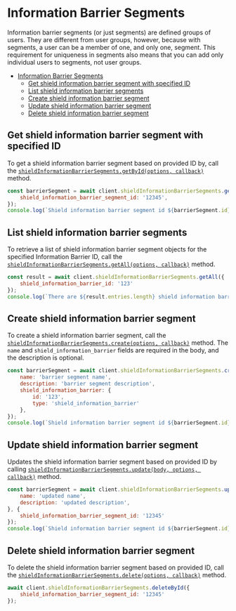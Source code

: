 # Information Barrier Segments

Information barrier segments (or just segments) are defined groups of users. They are different from user groups, however, because with segments, a user can be a member of one, and only one, segment.
This requirement for uniqueness in segments also means that you can add only individual users to segments, not user groups.

<!-- TODO autogenerate description -->

<!-- START doctoc generated TOC please keep comment here to allow auto update -->
<!-- DON'T EDIT THIS SECTION, INSTEAD RE-RUN doctoc TO UPDATE -->

- [Information Barrier Segments](#information-barrier-segments)
	- [Get shield information barrier segment with specified ID](#get-shield-information-barrier-segment-with-specified-id)
	- [List shield information barrier segments](#list-shield-information-barrier-segments)
	- [Create shield information barrier segment](#create-shield-information-barrier-segment)
	- [Update shield information barrier segment](#update-shield-information-barrier-segment)
	- [Delete shield information barrier segment](#delete-shield-information-barrier-segment)

<!-- END doctoc generated TOC please keep comment here to allow auto update -->

<!-- TODO autogenerate -->

## Get shield information barrier segment with specified ID

To get a shield information barrier segment based on provided ID by, call the [`shieldInformationBarrierSegments.getById(options, callback)`](http://opensource.box.com/box-node-sdk/jsdoc/ShieldInformationBarrierSegmentsManager.html#getById)
method.

<!-- sample get_shield_information_barrier_segments_id -->

```js
const barrierSegment = await client.shieldInformationBarrierSegments.getById({
	shield_information_barrier_segment_id: '12345',
});
console.log(`Shield information barrier segment id ${barrierSegment.id}`);
```

## List shield information barrier segments

To retrieve a list of shield information barrier segment objects for the specified Information Barrier ID, call the [`shieldInformationBarrierSegments.getAll(options, callback)`](http://opensource.box.com/box-node-sdk/jsdoc/ShieldInformationBarrierSegmentsManager.html#getAll)
method.

<!-- sample get_shield_information_barrier_segments -->

```js
const result = await client.shieldInformationBarrierSegments.getAll({
	shield_information_barrier_id: '123'
});
console.log(`There are ${result.entries.length} shield information barrier segments`);
```

## Create shield information barrier segment

To create a shield information barrier segment, call the [`shieldInformationBarrierSegments.create(options, callback)`](http://opensource.box.com/box-node-sdk/jsdoc/ShieldInformationBarrierSegmentsManager.html#create)
method. The `name` and `shield_information_barrier` fields are required in the body, and the description is optional.

<!-- sample post_shield_information_barrier_segments -->

```js
const barrierSegment = await client.shieldInformationBarrierSegments.create({
	name: 'barrier segment name',
	description: 'barrier segment description',
	shield_information_barrier: {
		id: '123',
		type: 'shield_information_barrier'
	},
});
console.log(`Shield information barrier segment id ${barrierSegment.id} created`);
```

## Update shield information barrier segment

Updates the shield information barrier segment based on provided ID by calling [`shieldInformationBarrierSegments.update(body, options, callback)`](http://opensource.box.com/box-node-sdk/jsdoc/ShieldInformationBarrierSegmentsManager.html#update)
method.

<!-- sample put_shield_information_barrier_segments_id -->

```js
const barrierSegment = await client.shieldInformationBarrierSegments.update({
	name: 'updated name',
	description: 'updated description',
}, {
	shield_information_barrier_segment_id: '12345'
});
console.log(`Shield information barrier segment id ${barrierSegment.id} updated`);
```

## Delete shield information barrier segment

To delete the shield information barrier segment based on provided ID, call the [`shieldInformationBarrierSegments.delete(options, callback)`](http://opensource.box.com/box-node-sdk/jsdoc/ShieldInformationBarrierSegmentsManager.html#deleteById)
method.

<!-- sample delete_shield_information_barrier_segments_id -->

```js
await client.shieldInformationBarrierSegments.deleteById({
	shield_information_barrier_segment_id: '12345'
});
```
